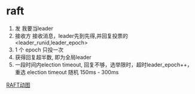 # raft
1. 发 我要当leader
2. 接收方 接收消息，leader先到先得,并回复投票的<leader_runid,leader_epoch> 
3. 1 个 epoch 只投一次
4. 获得回复超半数, 即为全局leader
5. 一段时间内election timeout, 回复不够，选举限时，超时leader_epoch++， 重选
election timeout 随机 150ms - 300ms

[RAFT动图](http://thesecretlivesofdata.com/raft/)

